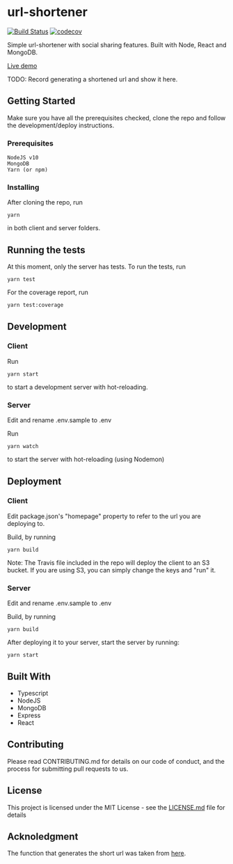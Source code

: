 # url-shortener

[![Build Status](https://travis-ci.org/nip10/url-shortener.svg?branch=master)](https://travis-ci.org/nip10/url-shortener)
[![codecov](https://codecov.io/gh/nip10/url-shortener/branch/master/graph/badge.svg)](https://codecov.io/gh/nip10/url-shortener)

Simple url-shortener with social sharing features. Built with Node, React and MongoDB.

[Live demo](https://sh.diogocardoso.me)

TODO: Record generating a shortened url and show it here.

## Getting Started

Make sure you have all the prerequisites checked, clone the repo and follow the development/deploy instructions.

### Prerequisites

```
NodeJS v10
MongoDB
Yarn (or npm)
```

### Installing

After cloning the repo, run

```
yarn
```

in both client and server folders.

## Running the tests

At this moment, only the server has tests. To run the tests, run
```
yarn test
```

For the coverage report, run
```
yarn test:coverage
```

## Development
### Client
Run
```
yarn start
```
to start a development server with hot-reloading.

### Server
Edit and rename .env.sample to .env

Run
```
yarn watch
```
to start the server with hot-reloading (using Nodemon)

## Deployment
### Client
Edit package.json's "homepage" property to refer to the url you are deploying to.

Build, by running
```
yarn build
```

Note: The Travis file included in the repo will deploy the client to an S3 bucket. If you are using S3, you can simply change the keys and "run" it.

### Server
Edit and rename .env.sample to .env

Build, by running
```
yarn build
```

After deploying it to your server, start the server by running:
```
yarn start
```

## Built With

* Typescript
* NodeJS
* MongoDB
* Express
* React

## Contributing

Please read CONTRIBUTING.md for details on our code of conduct, and the process for submitting pull requests to us.

## License

This project is licensed under the MIT License - see the [LICENSE.md](LICENSE.md) file for details

## Acknoledgment

The function that generates the short url was taken from [here](https://github.com/delight-im/ShortURL/blob/master/JavaScript/ShortURL.js).